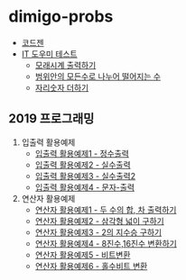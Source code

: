 # dimigo-probs

- [코드젠](./codegen)
- [IT 도우미 테스트](./helper-test)
  - [모래시계 출력하기](./helper-test/0001.c)
  - [범위안의 모든수로 나누어 떨어지는 수](./helper-test/0002.c)
  - [자리숫자 더하기](./helper-test/0003.c)

## 2019 프로그래밍

1. 입출력 활용예제 
   - [입출력 활용예제1 - 정수출력](./001.입출력/prob1.c)
   - [입출력 활용예제2 - 실수출력](./001.입출력/prob2.c)
   - [입출력 활용예제3 - 실수출력2](./001.입출력/prob3.c)
   - [입출력 활용예제4 - 문자-출력](./001.입출력/prob4.c)
2. 연산자 활용예제 
   - [연산자 활용예제1 - 두 수의 합, 차 출력하기](./002.연산자/prob1.c)
   - [연산자 활용예제2 - 삼각형 넓이 구하기](./002.연산자/prob2.c)
   - [연산자 활용예제3 - 2의 지수승 구하기](./002.연산자/prob3.c)
   - [연산자 활용예제4 - 8진수,16진수 변환하기](./002.연산자/prob4.c)
   - [연산자 활용예제5 - 비트변환](./002.연산자/prob5.c)
   - [연산자 활용예제6 - 홀수비트 변환](./002.연산자/prob6.c)
